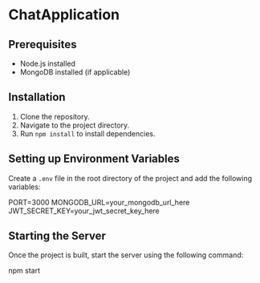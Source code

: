# ChatApplication 


## Prerequisites
- Node.js installed
- MongoDB installed (if applicable)

## Installation
1. Clone the repository.
2. Navigate to the project directory.
3. Run `npm install` to install dependencies.

## Setting up Environment Variables
Create a `.env` file in the root directory of the project and add the following variables:

PORT=3000
MONGODB_URL=your_mongodb_url_here
JWT_SECRET_KEY=your_jwt_secret_key_here

## Starting the Server
Once the project is built, start the server using the following command:

npm start
